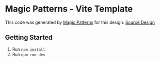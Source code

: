 # Magic Patterns - Vite Template

This code was generated by [Magic Patterns](https://magicpatterns.com) for this design: [Source Design](https://magicpatterns.com/c/ixzydcteaqbbhpjrwejczz)

## Getting Started

1. Run `npm install`
2. Run `npm run dev`
